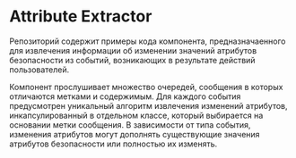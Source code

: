 # Attribute Extractor
Репозиторий содержит примеры кода компонента, предназначаенного для извлечения информации об изменении значений атрибутов безопасности из событий, возникающих в результате действий пользователей. 

Компонент прослушивает множество очередей, сообщения в которых отличаются метками и содержимым. Для каждого события предусмотрен уникальный алгоритм извлечения изменений атрибутов, инкапсулированный в отдельном классе, который выбирается на основании метки сообщения. В зависимости от типа события, изменения атрибутов могут дополнять существующие значения атрибутов безопасности или полностью их изменять.
